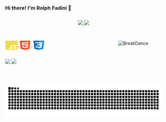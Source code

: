 ### Hi there! I'm Rolph Fadini 👋

##

<div align="center">
  <a href="https://github.com/RolphFadini">
  <img height="160em" src="https://github-readme-stats.vercel.app/api?username=rolphfadini&show_icons=true&theme=dracula&include_all_commits=true&count_private=true"/>
  <img height="160em" src="https://github-readme-stats.vercel.app/api/top-langs/?username=rolphfadini&layout=compact&langs_count=7&theme=dracula"/>
</div>
  
 ##
  
<div style="display: inline_block"><br>
  <img align="center" alt="Rolph-Js" height="30" width="40" src="https://raw.githubusercontent.com/devicons/devicon/master/icons/javascript/javascript-plain.svg">
  <img align="center" alt="Rolph-HTML" height="30" width="40" src="https://raw.githubusercontent.com/devicons/devicon/master/icons/html5/html5-original.svg">
  <img align="center" alt="Rolph-CSS" height="30" width="40" src="https://raw.githubusercontent.com/devicons/devicon/master/icons/css3/css3-original.svg">
  <img align="right" alt="BreakDance" height="140" width="140" src="https://media.discordapp.net/attachments/823002948324818996/960994179553579049/Breakdance.gif?width=495&height=473">
</div>
  
  ##
  
<div>  
  <a href = "mailto:rolphfadini@gmail.com"><img src="https://img.shields.io/badge/-Gmail-%23333?style=for-the-badge&logo=gmail&logoColor=white" target="_blank"></a>
  <a href="#" target="_blank"><img src="https://img.shields.io/badge/-LinkedIn-%230077B5?style=for-the-badge&logo=linkedin&logoColor=white" target="_blank"></a> 
  
![Snake animation](https://github.com/RolphFadini/RolphFadini/blob/output/github-contribution-grid-snake.svg)
  
</div>  
